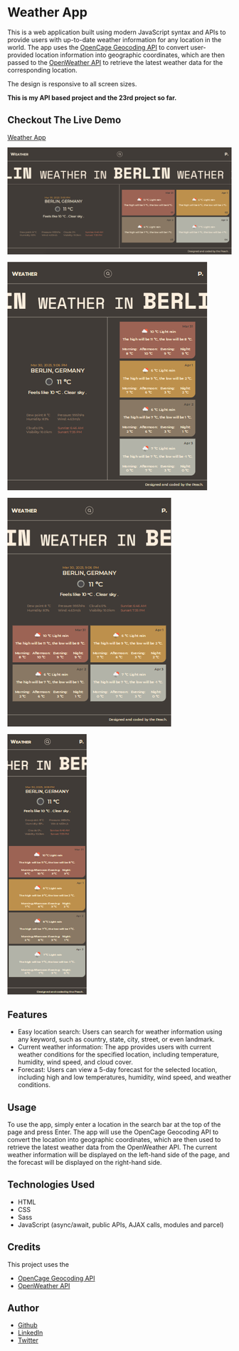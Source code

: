 # Weather App

This is a web application built using modern JavaScript syntax and APIs to provide users with up-to-date weather information for any location in the world. The app uses the [OpenCage Geocoding API](https://opencagedata.com/api) to convert user-provided location information into geographic coordinates, which are then passed to the [OpenWeather API](https://openweathermap.org/api) to retrieve the latest weather data for the corresponding location.

The design is responsive to all screen sizes.

**This is my API based project and the 23rd project so far.**

## Checkout The Live Demo

[Weather App](https://p-weather-app.netlify.app/)

![Weather App Desktop](https://raw.githubusercontent.com/Peac-h/23_weather_app/main/screenDesktop.png)

![Weather App Tablet](https://raw.githubusercontent.com/Peac-h/23_weather_app/main/screenTabletAlt.png)

![Weather App Tablet](https://raw.githubusercontent.com/Peac-h/23_weather_app/main/screenTablet.png)

![Weather App Mobile](https://raw.githubusercontent.com/Peac-h/23_weather_app/main/screenMobile.png)

## Features

- Easy location search: Users can search for weather information using any keyword, such as country, state, city, street, or even landmark.
- Current weather information: The app provides users with current weather conditions for the specified location, including temperature, humidity, wind speed, and cloud cover.
- Forecast: Users can view a 5-day forecast for the selected location, including high and low temperatures, humidity, wind speed, and weather conditions.

## Usage

To use the app, simply enter a location in the search bar at the top of the page and press Enter. The app will use the OpenCage Geocoding API to convert the location into geographic coordinates, which are then used to retrieve the latest weather data from the OpenWeather API. The current weather information will be displayed on the left-hand side of the page, and the forecast will be displayed on the right-hand side.

## Technologies Used

- HTML
- CSS
- Sass
- JavaScript (async/await, public APIs, AJAX calls, modules and parcel)

## Credits

This project uses the

- [OpenCage Geocoding API](https://opencagedata.com/api)
- [OpenWeather API](https://openweathermap.org/api)

## Author

- [Github](https://github.com/Peac-h)
- [LinkedIn](https://www.linkedin.com/in/tamta-lomidze-b336b9266/)
- [Twitter](https://twitter.com/p6eac_h)

